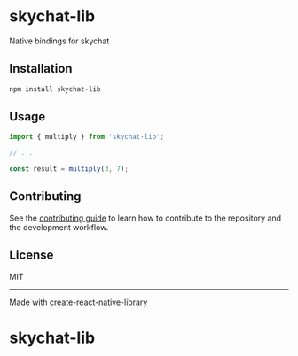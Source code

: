 # skychat-lib

Native bindings for skychat

## Installation

```sh
npm install skychat-lib
```

## Usage


```js
import { multiply } from 'skychat-lib';

// ...

const result = multiply(3, 7);
```


## Contributing

See the [contributing guide](CONTRIBUTING.md) to learn how to contribute to the repository and the development workflow.

## License

MIT

---

Made with [create-react-native-library](https://github.com/callstack/react-native-builder-bob)
# skychat-lib
